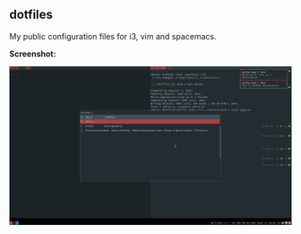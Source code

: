 ## dotfiles

My public configuration files for i3, vim and spacemacs.


**Screenshot:**

![Screenshot](Screenshot.png)

